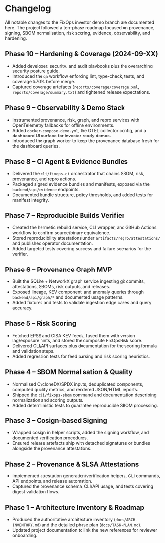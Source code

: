 # Changelog

All notable changes to the FixOps investor demo branch are documented here. The project followed a ten-phase roadmap focused on
provenance, signing, SBOM normalisation, risk scoring, evidence, observability, and hardening.

## Phase 10 – Hardening & Coverage (2024-09-XX)
- Added developer, security, and audit playbooks plus the overarching security posture guide.
- Introduced the `qa` workflow enforcing lint, type-check, tests, and coverage ≥70% before merge.
- Captured coverage artefacts (`reports/coverage/coverage.xml`, `reports/coverage/summary.txt`) and tightened release
  expectations.

## Phase 9 – Observability & Demo Stack
- Instrumented provenance, risk, graph, and repro services with OpenTelemetry fallbacks for offline environments.
- Added `docker-compose.demo.yml`, the OTEL collector config, and a dashboard UI surface for investor-ready demos.
- Introduced the graph worker to keep the provenance database fresh for the dashboard queries.

## Phase 8 – CI Agent & Evidence Bundles
- Delivered the `cli/fixops-ci` orchestrator that chains SBOM, risk, provenance, and repro actions.
- Packaged signed evidence bundles and manifests, exposed via the `backend/api/evidence` endpoints.
- Documented bundle structure, policy thresholds, and added tests for manifest integrity.

## Phase 7 – Reproducible Builds Verifier
- Created the hermetic rebuild service, CLI wrapper, and GitHub Actions workflow to confirm source/binary equivalence.
- Stored reproducibility attestations under `artifacts/repro/attestations/` and published operator documentation.
- Added targeted tests covering success and failure scenarios for the verifier.

## Phase 6 – Provenance Graph MVP
- Built the SQLite + NetworkX graph service ingesting git commits, attestations, SBOMs, risk outputs, and releases.
- Exposed lineage, KEV component, and anomaly queries through `backend/api/graph/*` and documented usage patterns.
- Added fixtures and tests to validate ingestion edge cases and query accuracy.

## Phase 5 – Risk Scoring
- Fetched EPSS and CISA KEV feeds, fused them with version lag/exposure hints, and stored the composite FixOpsRisk score.
- Delivered CLI/API surfaces plus documentation for the scoring formula and validation steps.
- Added regression tests for feed parsing and risk scoring heuristics.

## Phase 4 – SBOM Normalisation & Quality
- Normalised CycloneDX/SPDX inputs, deduplicated components, computed quality metrics, and rendered JSON/HTML reports.
- Shipped the `cli/fixops-sbom` command and documentation describing normalization and scoring outputs.
- Added deterministic tests to guarantee reproducible SBOM processing.

## Phase 3 – Cosign-based Signing
- Wrapped cosign in helper scripts, added the signing workflow, and documented verification procedures.
- Ensured release artefacts ship with detached signatures or bundles alongside the provenance attestations.

## Phase 2 – Provenance & SLSA Attestations
- Implemented attestation generation/verification helpers, CLI commands, API endpoints, and release automation.
- Captured the provenance schema, CLI/API usage, and tests covering digest validation flows.

## Phase 1 – Architecture Inventory & Roadmap
- Produced the authoritative architecture inventory (`docs/ARCH-INVENTORY.md`) and the detailed phase plan
  (`docs/TASK-PLAN.md`).
- Updated project documentation to link the new references for reviewer onboarding.
